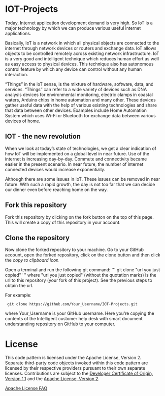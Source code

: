 # IOT-Projects

 Today, Internet application development demand is very high. So IoT is a major technology by which we can produce various useful internet applications.

Basically, IoT is a network in which all physical objects are connected to the internet through network devices or routers and exchange data. IoT allows objects to be controlled remotely across existing network infrastructure. IoT is a very good and intelligent technique which reduces human effort as well as easy access to physical devices. This technique also has autonomous control feature by which any device can control without any human interaction.

“Things” in the IoT sense, is the mixture of hardware, software, data, and services. “Things” can refer to a wide variety of devices such as DNA analysis devices for environmental monitoring, electric clamps in coastal waters, Arduino chips in home automation and many other. These devices gather useful data with the help of various existing technologies and share that data between other devices. Examples include Home Automation System which uses Wi-Fi or Bluetooth for exchange data between various devices of home.

## IOT -  the new revolution

When we look at today’s state of technologies, we get a clear indication of how IoT will be implemented on a global level in near future. Use of the internet is increasing day-by-day. Commute and connectivity became easier in the present scenario. In near future, the number of internet connected devices would increase exponentially.

Although there are some issues in IoT. These issues can be removed in near future. With such a rapid growth, the day is not too far that we can decide our dinner even before reaching home on the way.





## Fork this repository

Fork this repository by clicking on the fork button on the top of this page. This will create a copy of this repository in your account.

## Clone the repository

Now clone the forked repository to your machine. Go to your GitHub account, open the forked repository, click on the clone button and then click the *copy to clipboard icon.*

Open a terminal and run the following git command:
'''
      git clone "url you just copied"
'''
where "url you just copied" (without the quotation marks) is the url to this repository (your fork of this project). See the previous steps to obtain the url.

For example:

     git clone https://github.com/Your_Username/IOT-Projects.git

where Your_Username is your GitHub username. Here you're copying the contents of the Intelligent customer help desk with smart document understanding repository on GitHub to your computer.





# License

This code pattern is licensed under the Apache License, Version 2. Separate third-party code objects invoked within this code pattern are licensed by their respective providers pursuant to their own separate licenses. Contributions are subject to the [Developer Certificate of Origin, Version 1.1](https://developercertificate.org/) and the [Apache License, Version 2](https://www.apache.org/licenses/LICENSE-2.0.txt).


[Apache License FAQ](https://www.apache.org/foundation/license-faq.html#WhatDoesItMEAN)

